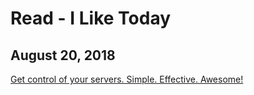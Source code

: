 # Read - I Like Today

## August 20, 2018
[Get control of your servers. Simple. Effective. Awesome!](https://github.com/firehol/netdata)
